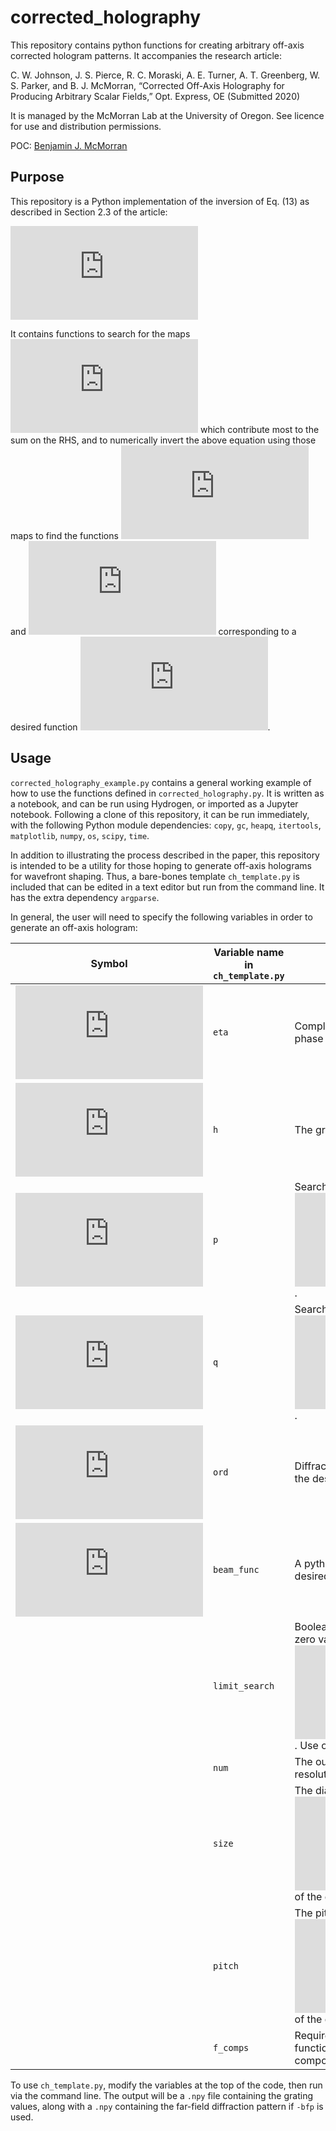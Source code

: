 # corrected_holography

This repository contains python functions for creating arbitrary off-axis corrected hologram patterns. It accompanies the research article:

C. W. Johnson, J. S. Pierce, R. C. Moraski, A. E. Turner, A. T. Greenberg, W. S. Parker, and B. J. McMorran, “Corrected Off-Axis Holography for Producing Arbitrary Scalar Fields,” Opt. Express, OE (Submitted 2020)

It is managed by the McMorran Lab at the University of Oregon. See licence for use and distribution permissions.

POC: [Benjamin J. McMorran](mailto:mcmorran@uoregon.edu?subject=[GitHub]%20corrected_holography)

## Purpose

This repository is a Python implementation of the inversion of Eq. (13) as described in Section 2.3 of the article:

![equation](https://latex.codecogs.com/gif.latex?A_1Z_1%28%5Cmathbf%7Br%7D%29%5CTheta_1%28%5Cmathbf%7Br%7D%29%26%20%3D%20e%5E%7Bi%5Ctilde%7B%5Ceta%7D%28d-c_0%28%5Cmathbf%7Br%7D%29hZ%28%5Cmathbf%7Br%7D%29%29%7D%5CTheta%28%5Cmathbf%7Br%7D%29%5Csum_%7Bs%5Cin%20E_1%7D%5Cprod_%7Bn%3D1%7D%5E%5Cinfty%5Calpha_n%28%5Cmathbf%7Br%7D%29%5E%7Bs%28n%29%7DI_%7Bs%28n%29%7D%5Cbig%28-2i%5Ctilde%7B%5Ceta%7D%7Cc_n%28%5Cmathbf%7Br%7D%29%7ChZ%28%5Cmathbf%7Br%7D%29%5Cbig%29%20%5C%2C%5C%2C%5C%2C%5C%2C%5C%2C%5C%2C%5C%2C%5C%2C%5C%2C%5C%2C%5C%2C%5C%2C%5C%2C%5C%2C%5C%2C%5C%2C%5C%2C%5C%2C%5C%2C%5C%2C%5C%2C%5C%2C%5C%2C%5C%2C%5C%2C%5C%2C%5C%2C%5C%2C%5C%2C%5C%2C%5C%2C%5C%2C%5C%2C%5C%2C%5C%2C%5C%2C%5C%2C%5C%2C%5C%2C%5C%2C%5C%2C%5C%2C%5C%2C%5C%2C%5C%2C%5C%2C%5C%2C%5C%2C%5C%2C%5C%2C%5C%2C%2813%29)


It contains functions to search for the maps ![equation](https://latex.codecogs.com/gif.latex?s%28n%29%20%5Cin%20E_m) which contribute most to the sum on the RHS, and to numerically invert the above equation using those maps to find the functions ![equation](https://latex.codecogs.com/gif.latex?Z%28%5Cmathbf%7Br%7D%29) and ![equation](https://latex.codecogs.com/gif.latex?%5CTheta%28%5Cmathbf%7Br%7D%29) corresponding to a desired function ![equation](https://latex.codecogs.com/gif.latex?Z_1%28%5Cmathbf%7Br%7D%29%5CTheta_1%28%5Cmathbf%7Br%7D%29).

## Usage

`corrected_holography_example.py` contains a general working example of how to use the functions defined in `corrected_holography.py`. It is written as a notebook, and can be run using Hydrogen, or imported as a Jupyter notebook. Following a clone of this repository, it can be run immediately, with the following Python module dependencies: `copy`, `gc`, `heapq`, `itertools`, `matplotlib`, `numpy`, `os`, `scipy`, `time`.

In addition to illustrating the process described in the paper, this repository is intended to be a utility for those hoping to generate off-axis holograms for wavefront shaping. Thus, a bare-bones template `ch_template.py` is included that can be edited in a text editor but run from the command line. It has the extra dependency `argparse`.

In general, the user will need to specify the following variables in order to generate an off-axis hologram:

|Symbol|Variable name in `ch_template.py`|Description|
|-------|------|---|
|![equation](https://latex.codecogs.com/gif.latex?%5Ctilde%5Ceta)|`eta`|Complex parameter the attenuation and phase shift per unit length of material.|
|![equation](https://latex.codecogs.com/gif.latex?h)|`h`|The groove depth.|
|![equation](https://latex.codecogs.com/gif.latex?p)|`p`|Search limit parameter ![equation](https://latex.codecogs.com/gif.latex?%7Cs%28n%29%7C%5Cleq%20p). |
|![equation](https://latex.codecogs.com/gif.latex?q)|`q`|Search limit parameter ![equation](https://latex.codecogs.com/gif.latex?n%5Cleq%20q). |
|![equation](https://latex.codecogs.com/gif.latex?m)|`ord`|Diffraction order on which to imprint the desired function.|
|![equation](https://latex.codecogs.com/gif.latex?Z_1%28%5Cmathbf%7Br%7D%29%5CTheta_1%28%5Cmathbf%7Br%7D%29)|`beam_func`|A python function which defines the desired transverse profile.|
||`limit_search`|Boolean to limit the search to 1 non-zero value in ![eqaution](https://latex.codecogs.com/gif.latex?s%28n%29). Use only for visualization. |
||`num`|The output hologram will have resolution `num`x`num`. |
||`size`|The diameter in ![equation](https://latex.codecogs.com/gif.latex?%5Cmu%20m) of the grating. |
||`pitch`|The pitch in ![equation](https://latex.codecogs.com/gif.latex?%5Cmu%20m) of the grating. |
||`f_comps`|Required only for `arbitrary`. A python function which defines the Fourier components of the groove profile.|

To use `ch_template.py`, modify the variables at the top of the code, then run via the command line. The output will be a `.npy` file containing the grating values, along with a `.npy` containing the far-field diffraction pattern if `-bfp` is used. 


